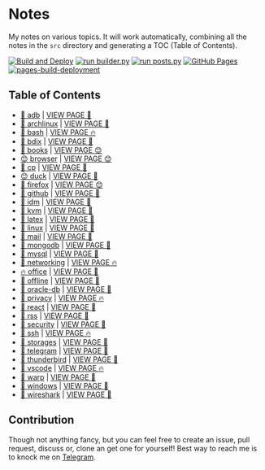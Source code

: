 # Notes

My notes on various topics. It will work automatically, combining all the notes in the `src` directory and generating a TOC (Table of Contents).

[![Build and Deploy](https://github.com/SharafatKarim/notes/actions/workflows/action.yml/badge.svg)](https://github.com/SharafatKarim/notes/actions/workflows/action.yml)
[![run builder.py](https://github.com/SharafatKarim/notes/actions/workflows/action.yml/badge.svg)](https://github.com/SharafatKarim/notes/actions/workflows/action.yml)
[![run posts.py](https://github.com/SharafatKarim/notes/actions/workflows/posts.yml/badge.svg)](https://github.com/SharafatKarim/notes/actions/workflows/posts.yml)
[![GitHub Pages](https://github.com/SharafatKarim/notes/actions/workflows/gh-pages.yml/badge.svg)](https://github.com/SharafatKarim/notes/actions/workflows/gh-pages.yml)
[![pages-build-deployment](https://github.com/SharafatKarim/notes/actions/workflows/pages/pages-build-deployment/badge.svg)](https://github.com/SharafatKarim/notes/actions/workflows/pages/pages-build-deployment)


## Table of Contents

- [🚀 adb](src/adb.md) | <a href='https://sharafat.is-a.dev/notes/adb' target='_blank'>VIEW PAGE 🌈</a>
- [👾 archlinux](src/archlinux.md) | <a href='https://sharafat.is-a.dev/notes/archlinux' target='_blank'>VIEW PAGE 🎸</a>
- [🚀 bash](src/bash.md) | <a href='https://sharafat.is-a.dev/notes/bash' target='_blank'>VIEW PAGE 🔥</a>
- [🎸 bdix](src/bdix.md) | <a href='https://sharafat.is-a.dev/notes/bdix' target='_blank'>VIEW PAGE 👾</a>
- [👾 books](src/books.md) | <a href='https://sharafat.is-a.dev/notes/books' target='_blank'>VIEW PAGE 😊</a>
- [😊 browser](src/browser.md) | <a href='https://sharafat.is-a.dev/notes/browser' target='_blank'>VIEW PAGE 😊</a>
- [🌈 cp](src/cp.md) | <a href='https://sharafat.is-a.dev/notes/cp' target='_blank'>VIEW PAGE 🌈</a>
- [😊 duck](src/duck.md) | <a href='https://sharafat.is-a.dev/notes/duck' target='_blank'>VIEW PAGE 🚀</a>
- [🚀 firefox](src/firefox.md) | <a href='https://sharafat.is-a.dev/notes/firefox' target='_blank'>VIEW PAGE 😊</a>
- [🎉 github](src/github.md) | <a href='https://sharafat.is-a.dev/notes/github' target='_blank'>VIEW PAGE 🤖</a>
- [🤖 idm](src/idm.md) | <a href='https://sharafat.is-a.dev/notes/idm' target='_blank'>VIEW PAGE 🚀</a>
- [🚀 kvm](src/kvm.md) | <a href='https://sharafat.is-a.dev/notes/kvm' target='_blank'>VIEW PAGE 🍕</a>
- [🍕 latex](src/latex.md) | <a href='https://sharafat.is-a.dev/notes/latex' target='_blank'>VIEW PAGE 🌟</a>
- [🌈 linux](src/linux.md) | <a href='https://sharafat.is-a.dev/notes/linux' target='_blank'>VIEW PAGE 🌈</a>
- [🤖 mail](src/mail.md) | <a href='https://sharafat.is-a.dev/notes/mail' target='_blank'>VIEW PAGE 🌟</a>
- [🤖 mongodb](src/mongodb.md) | <a href='https://sharafat.is-a.dev/notes/mongodb' target='_blank'>VIEW PAGE 🎉</a>
- [🌟 mysql](src/mysql.md) | <a href='https://sharafat.is-a.dev/notes/mysql' target='_blank'>VIEW PAGE 🎉</a>
- [🍕 networking](src/networking.md) | <a href='https://sharafat.is-a.dev/notes/networking' target='_blank'>VIEW PAGE 🔥</a>
- [🔥 office](src/office.md) | <a href='https://sharafat.is-a.dev/notes/office' target='_blank'>VIEW PAGE 🤖</a>
- [🎸 offline](src/offline.md) | <a href='https://sharafat.is-a.dev/notes/offline' target='_blank'>VIEW PAGE 🎉</a>
- [🤖 oracle-db](src/oracle-db.md) | <a href='https://sharafat.is-a.dev/notes/oracle-db' target='_blank'>VIEW PAGE 🌟</a>
- [🌟 privacy](src/privacy.md) | <a href='https://sharafat.is-a.dev/notes/privacy' target='_blank'>VIEW PAGE 🔥</a>
- [🌟 react](src/react.md) | <a href='https://sharafat.is-a.dev/notes/react' target='_blank'>VIEW PAGE 🤖</a>
- [🌈 rss](src/rss.md) | <a href='https://sharafat.is-a.dev/notes/rss' target='_blank'>VIEW PAGE 🎸</a>
- [👾 security](src/security.md) | <a href='https://sharafat.is-a.dev/notes/security' target='_blank'>VIEW PAGE 🌈</a>
- [🚀 ssh](src/ssh.md) | <a href='https://sharafat.is-a.dev/notes/ssh' target='_blank'>VIEW PAGE 🔥</a>
- [🌈 storages](src/storages.md) | <a href='https://sharafat.is-a.dev/notes/storages' target='_blank'>VIEW PAGE 🍕</a>
- [🚀 telegram](src/telegram.md) | <a href='https://sharafat.is-a.dev/notes/telegram' target='_blank'>VIEW PAGE 🚀</a>
- [🤖 thunderbird](src/thunderbird.md) | <a href='https://sharafat.is-a.dev/notes/thunderbird' target='_blank'>VIEW PAGE 🌟</a>
- [🚀 vscode](src/vscode.md) | <a href='https://sharafat.is-a.dev/notes/vscode' target='_blank'>VIEW PAGE 🔥</a>
- [🌟 warp](src/warp.md) | <a href='https://sharafat.is-a.dev/notes/warp' target='_blank'>VIEW PAGE 🌟</a>
- [🌟 windows](src/windows.md) | <a href='https://sharafat.is-a.dev/notes/windows' target='_blank'>VIEW PAGE 🎉</a>
- [🤖 wireshark](src/wireshark.md) | <a href='https://sharafat.is-a.dev/notes/wireshark' target='_blank'>VIEW PAGE 🤖</a>

## Contribution

Though not anything fancy, but you can feel free to create an issue, pull request, discuss or, clone an get one for yourself!
Best way to reach me is to knock me on [Telegram](https://t.me/SharafatKarim).

